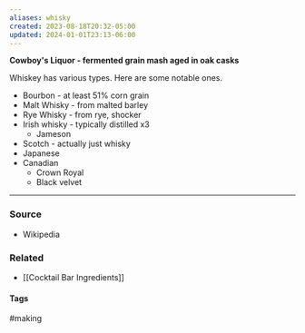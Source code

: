 ```yaml
---
aliases: whisky
created: 2023-08-18T20:32-05:00
updated: 2024-01-01T23:13-06:00
---
```

**Cowboy's Liquor - fermented grain mash aged in oak casks**

Whiskey has various types. Here are some notable ones.
- Bourbon - at least 51% corn grain
- Malt Whisky - from malted barley
- Rye Whisky - from rye, shocker
- Irish whisky - typically distilled x3
	- Jameson
- Scotch - actually just whisky
- Japanese
- Canadian 
	- Crown Royal
	- Black velvet

---
### Source
- Wikipedia

### Related
- [[Cocktail Bar Ingredients]]

#### Tags
#making 